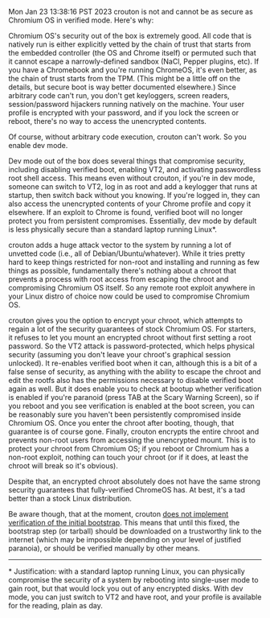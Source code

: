 Mon Jan 23 13:38:16 PST 2023
crouton is not and cannot be as secure as Chromium OS in verified mode.  Here's why:

Chromium OS's security out of the box is extremely good. All code that is natively run is either explicitly vetted by the chain of trust that starts from the embedded controller (the OS and Chrome itself) or permuted such that it cannot escape a narrowly-defined sandbox (NaCl, Pepper plugins, etc). If you have a Chromebook and you're running ChromeOS, it's even better, as the chain of trust starts from the TPM. (This might be a little off on the details, but secure boot is way better documented elsewhere.)
Since arbitrary code can't run, you don't get keyloggers, screen readers, session/password hijackers running natively on the machine. Your user profile is encrypted with your password, and if you lock the screen or reboot, there's no way to access the unencrypted contents.

Of course, without arbitrary code execution, crouton can't work. So you enable dev mode.

Dev mode out of the box does several things that compromise security, including disabling verified boot, enabling VT2, and activating passwordless root shell access. This means even without crouton, if you're in dev mode, someone can switch to VT2, log in as root and add a keylogger that runs at startup, then switch back without you knowing. If you're logged in, they can also access the unencrypted contents of your Chrome profile and copy it elsewhere. If an exploit to Chrome is found, verified boot will no longer protect you from persistent compromises. Essentially, dev mode by default is less physically secure than a standard laptop running Linux\*.

crouton adds a huge attack vector to the system by running a lot of unvetted code (i.e., all of Debian/Ubuntu/whatever). While it tries pretty hard to keep things restricted for non-root and installing and running as few things as possible, fundamentally there's nothing about a chroot that prevents a process with root access from escaping the chroot and compromising Chromium OS itself. So any remote root exploit anywhere in your Linux distro of choice now could be used to compromise Chromium OS.

crouton gives you the option to encrypt your chroot, which attempts to regain a lot of the security guarantees of stock Chromium OS. For starters, it refuses to let you mount an encrypted chroot without first setting a root password. So the VT2 attack is password-protected, which helps physical security (assuming you don't leave your chroot's graphical session unlocked). It re-enables verified boot when it can, although this is a bit of a false sense of security, as anything with the ability to escape the chroot and edit the rootfs also has the permissions necessary to disable verified boot again as well. But it does enable you to check at bootup whether verification is enabled if you're paranoid (press TAB at the Scary Warning Screen), so if you reboot and you see verification is enabled at the boot screen, you can be reasonably sure you haven't been persistently compromised inside Chromium OS. Once you enter the chroot after booting, though, that guarantee is of course gone. Finally, crouton encrypts the entire chroot and prevents non-root users from accessing the unencrypted mount. This is to protect your chroot from Chromium OS; if you reboot or Chromium has a non-root exploit, nothing can touch your chroot (or if it does, at least the chroot will break so it's obvious).

Despite that, an encrypted chroot absolutely does not have the same strong security guarantees that fully-verified ChromeOS has. At best, it's a tad better than a stock Linux distribution.

Be aware though, that at the moment, crouton [does not implement verification of the initial bootstrap](https://github.com/dnschneid/crouton/issues/2362).  This means that until this fixed, the bootstrap step (or tarball) should be downloaded on a trustworthy link to the internet (which may be impossible depending on your level of justified paranoia), or should be verified manually by other means.

***

\* Justification: with a standard laptop running Linux, you can physically compromise the security of a system by rebooting into single-user mode to gain root, but that would lock you out of any encrypted disks. With dev mode, you can just switch to VT2 and have root, and your profile is available for the reading, plain as day.